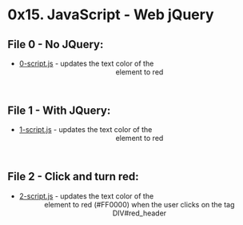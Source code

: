 # 0x15. JavaScript - Web jQuery

## File 0 - No JQuery:
* [0-script.js](./0-script.js) - updates the text color of the <header> element to red 

## File 1 - With JQuery:
* [1-script.js](./1-script.js) - updates the text color of the <header> element to red 

## File 2 - Click and turn red:
* [2-script.js](./2-script.js) - updates the text color of the <header> element to red (#FF0000) when the user clicks on the tag DIV#red_header